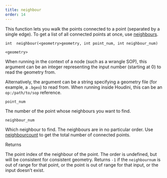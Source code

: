 ```yaml
---
title: neighbour
order: 14
---
```

This function lets you walk the points connected to a point (separated by a single edge). To get a list of all connected points at once, use [neighbours](/en/houdini-vex/geometry/neighbours "Returns an array of the point numbers of the neighbours of a point.").

`int  neighbour(<geometry>geometry, int point_num, int neighbour_num)`

`<geometry>`

When running in the context of a node (such as a wrangle SOP), this argument can be an integer representing the input number (starting at 0) to read the geometry from.

Alternatively, the argument can be a string specifying a geometry file (for example, a `.bgeo`) to read from. When running inside Houdini, this can be an `op:/path/to/sop` reference.

`point_num`

The number of the point whose neighbours you want to find.

`neighbour_num`

Which neighbour to find. The neighbours are in no particular order. Use [neighbourcount](/en/houdini-vex/geometry/neighbourcount "Returns the number of points that are connected to the specified point.") to get the total number of connected points.

Returns

The point index of the neighbour of the point. The order is undefined, but will be consistent for consistent geometry. Returns `-1` if the `neighbournum` is out of range for that point, or the point is out of range for that input, or the input doesn’t exist.
